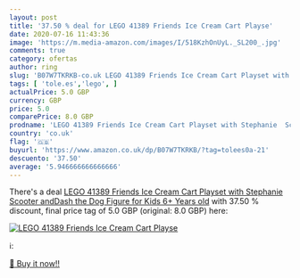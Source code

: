 ```yaml
---
layout: post
title: '37.50 % deal for LEGO 41389 Friends Ice Cream Cart Playse'
date: 2020-07-16 11:43:36
image: 'https://m.media-amazon.com/images/I/518KzhOnUyL._SL200_.jpg'
comments: true
category: ofertas
author: ring
slug: 'B07W7TKRKB-co.uk LEGO 41389 Friends Ice Cream Cart Playset with...'
tags: [ 'tole.es','lego', ]
actualPrice: 5.0 GBP
currency: GBP
price: 5.0
comparePrice: 8.0 GBP
prodname: 'LEGO 41389 Friends Ice Cream Cart Playset with Stephanie  Scooter andDash the Dog Figure  for Kids 6+ Years old'
country: 'co.uk'
flag: '🇬🇧'
buyurl: 'https://www.amazon.co.uk/dp/B07W7TKRKB/?tag=tolees0a-21'
descuento: '37.50'
average: '5.946666666666666'
---
```


There's a deal [LEGO 41389 Friends Ice Cream Cart Playset with Stephanie  Scooter andDash the Dog Figure  for Kids 6+ Years old](https://www.amazon.co.uk/dp/B07W7TKRKB/?tag=tolees0a-21)  with  37.50 % discount, final price tag of  5.0 GBP (original: 8.0 GBP) here:

[![LEGO 41389 Friends Ice Cream Cart Playse](https://m.media-amazon.com/images/I/518KzhOnUyL._SL200_.jpg)](https://www.amazon.co.uk/dp/B07W7TKRKB/?tag=tolees0a-21)

ℹ️:


[🛒 Buy it now!!](https://www.amazon.co.uk/dp/B07W7TKRKB/?tag=tolees0a-21)
